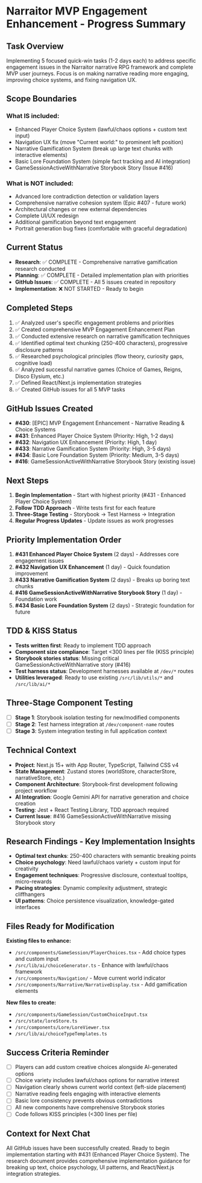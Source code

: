 # Narraitor MVP Engagement Enhancement - Progress Summary

## Task Overview
Implementing 5 focused quick-win tasks (1-2 days each) to address specific engagement issues in the Narraitor narrative RPG framework and complete MVP user journeys. Focus is on making narrative reading more engaging, improving choice systems, and fixing navigation UX.

## Scope Boundaries

### What IS included:
- Enhanced Player Choice System (lawful/chaos options + custom text input)
- Navigation UX fix (move "Current world:" to prominent left position)
- Narrative Gamification System (break up large text chunks with interactive elements)
- Basic Lore Foundation System (simple fact tracking and AI integration)
- GameSessionActiveWithNarrative Storybook Story (Issue #416)

### What is NOT included:
- Advanced lore contradiction detection or validation layers
- Comprehensive narrative cohesion system (Epic #407 - future work)
- Architectural changes or new external dependencies
- Complete UI/UX redesign
- Additional gamification beyond text engagement
- Portrait generation bug fixes (comfortable with graceful degradation)

## Current Status
- **Research**: ✅ COMPLETE - Comprehensive narrative gamification research conducted
- **Planning**: ✅ COMPLETE - Detailed implementation plan with priorities
- **GitHub Issues**: ✅ COMPLETE - All 5 issues created in repository
- **Implementation**: ❌ NOT STARTED - Ready to begin

## Completed Steps
1. ✅ Analyzed user's specific engagement problems and priorities
2. ✅ Created comprehensive MVP Engagement Enhancement Plan
3. ✅ Conducted extensive research on narrative gamification techniques
4. ✅ Identified optimal text chunking (250-400 characters), progressive disclosure patterns
5. ✅ Researched psychological principles (flow theory, curiosity gaps, cognitive load)
6. ✅ Analyzed successful narrative games (Choice of Games, Reigns, Disco Elysium, etc.)
7. ✅ Defined React/Next.js implementation strategies
8. ✅ Created GitHub issues for all 5 MVP tasks

## GitHub Issues Created
- **#430**: [EPIC] MVP Engagement Enhancement - Narrative Reading & Choice Systems
- **#431**: Enhanced Player Choice System (Priority: High, 1-2 days)
- **#432**: Navigation UX Enhancement (Priority: High, 1 day)
- **#433**: Narrative Gamification System (Priority: High, 3-5 days)
- **#434**: Basic Lore Foundation System (Priority: Medium, 3-5 days)
- **#416**: GameSessionActiveWithNarrative Storybook Story (existing issue)

## Next Steps
1. **Begin Implementation** - Start with highest priority (#431 - Enhanced Player Choice System)
2. **Follow TDD Approach** - Write tests first for each feature
3. **Three-Stage Testing** - Storybook → Test Harness → Integration
4. **Regular Progress Updates** - Update issues as work progresses

## Priority Implementation Order
1. **#431 Enhanced Player Choice System** (2 days) - Addresses core engagement issues
2. **#432 Navigation UX Enhancement** (1 day) - Quick foundation improvement 
3. **#433 Narrative Gamification System** (2 days) - Breaks up boring text chunks
4. **#416 GameSessionActiveWithNarrative Storybook Story** (1 day) - Foundation work
5. **#434 Basic Lore Foundation System** (2 days) - Strategic foundation for future

## TDD & KISS Status
- **Tests written first**: Ready to implement TDD approach
- **Component size compliance**: Target <300 lines per file (KISS principle)
- **Storybook stories status**: Missing critical GameSessionActiveWithNarrative story (#416)
- **Test harness status**: Development harnesses available at `/dev/*` routes
- **Utilities leveraged**: Ready to use existing `/src/lib/utils/*` and `/src/lib/ai/*`

## Three-Stage Component Testing
- [ ] **Stage 1**: Storybook isolation testing for new/modified components
- [ ] **Stage 2**: Test harness integration at `/dev/component-name` routes
- [ ] **Stage 3**: System integration testing in full application context

## Technical Context
- **Project**: Next.js 15+ with App Router, TypeScript, Tailwind CSS v4
- **State Management**: Zustand stores (worldStore, characterStore, narrativeStore, etc.)
- **Component Architecture**: Storybook-first development following project workflow
- **AI Integration**: Google Gemini API for narrative generation and choice creation
- **Testing**: Jest + React Testing Library, TDD approach required
- **Current Issue**: #416 GameSessionActiveWithNarrative missing Storybook story

## Research Findings - Key Implementation Insights
- **Optimal text chunks**: 250-400 characters with semantic breaking points
- **Choice psychology**: Need lawful/chaos variety + custom input for creativity
- **Engagement techniques**: Progressive disclosure, contextual tooltips, micro-rewards
- **Pacing strategies**: Dynamic complexity adjustment, strategic cliffhangers
- **UI patterns**: Choice persistence visualization, knowledge-gated interfaces

## Files Ready for Modification
**Existing files to enhance:**
- `/src/components/GameSession/PlayerChoices.tsx` - Add choice types and custom input
- `/src/lib/ai/choiceGenerator.ts` - Enhance with lawful/chaos framework
- `/src/components/Navigation/` - Move current world indicator
- `/src/components/Narrative/NarrativeDisplay.tsx` - Add gamification elements

**New files to create:**
- `/src/components/GameSession/CustomChoiceInput.tsx`
- `/src/state/loreStore.ts` 
- `/src/components/Lore/LoreViewer.tsx`
- `/src/lib/ai/choiceTypeTemplates.ts`

## Success Criteria Reminder
- [ ] Players can add custom creative choices alongside AI-generated options
- [ ] Choice variety includes lawful/chaos options for narrative interest
- [ ] Navigation clearly shows current world context (left-side placement)
- [ ] Narrative reading feels engaging with interactive elements
- [ ] Basic lore consistency prevents obvious contradictions
- [ ] All new components have comprehensive Storybook stories
- [ ] Code follows KISS principles (<300 lines per file)

## Context for Next Chat
All GitHub issues have been successfully created. Ready to begin implementation starting with #431 (Enhanced Player Choice System). The research document provides comprehensive implementation guidance for breaking up text, choice psychology, UI patterns, and React/Next.js integration strategies.